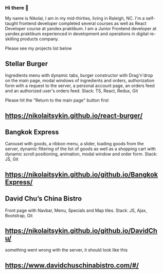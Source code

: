### Hi there 👋

My name is Nikolai, I am in my mid-thirties, living in Raleigh, NC. I'm a self-taught frontend developer completed several courses as well as React Developer course at yandex.praktikum. I am a Junior Frontend developer at yandex.praktikum experienced in development and operations in digital re-skilling products company.


Please see my projects list below

## Stellar Burger 
Ingredients menu with dynamic tabs, burger constructor with Drag'n'drop on the main page, modal windows of ingredients and orders, authorization form with a request to the server, a personal account page, an orders feed and an authorized user's orders feed. Stack: TS, React, Redux, Git

Please hit the "Return to the main page" button first
## https://nikolaitsykin.github.io/react-burger/

## Bangkok Express 
Carousel with goods, a ribbon  menu, a slider, loading goods from the server, dynamic filtering of the list of goods as well as a shopping cart with dynamic scroll positioning, animation, modal window and order form. Stack: JS, Git
## https://nikolaitsykin.github.io/github.io/BangkokExpress/

## David Chu’s China Bistro 
Front page with Navbar,  Menu, Specials and Map tiles. Stack: JS, Ajax, Bootstrap, Git
## https://nikolaitsykin.github.io/github.io/DavidChu/ 
 something went wrong with the server, it should look like this
## https://www.davidchuschinabistro.com/#/


